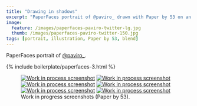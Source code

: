 ```yaml
---
title: "Drawing in shadows"
excerpt: "PaperFaces portrait of @paviro_ drawn with Paper by 53 on an iPad."
image: 
  feature: /images/paperfaces-paviro-twitter-lg.jpg
  thumb: /images/paperfaces-paviro-twitter-150.jpg
tags: [portrait, illustration, Paper by 53, blend]
---
```


PaperFaces portrait of <a href="http://twitter.com/paviro_">@paviro_</a>.

{% include boilerplate/paperfaces-3.html %}

<figure class="half">
	<a href="{{ site.url }}/images/paperfaces-paviro-process-1-lg.jpg"><img src="{{ site.url }}/images/paperfaces-paviro-process-1-600.jpg" alt="Work in process screenshot"></a>
	<a href="{{ site.url }}/images/paperfaces-paviro-process-2-lg.jpg"><img src="{{ site.url }}/images/paperfaces-paviro-process-2-600.jpg" alt="Work in process screenshot"></a>
	<a href="{{ site.url }}/images/paperfaces-paviro-process-3-lg.jpg"><img src="{{ site.url }}/images/paperfaces-paviro-process-3-600.jpg" alt="Work in process screenshot"></a>
	<a href="{{ site.url }}/images/paperfaces-paviro-process-4-lg.jpg"><img src="{{ site.url }}/images/paperfaces-paviro-process-4-600.jpg" alt="Work in process screenshot"></a>
	<a href="{{ site.url }}/images/paperfaces-paviro-process-5-lg.jpg"><img src="{{ site.url }}/images/paperfaces-paviro-process-5-600.jpg" alt="Work in process screenshot"></a>
	<a href="{{ site.url }}/images/paperfaces-paviro-process-6-lg.jpg"><img src="{{ site.url }}/images/paperfaces-paviro-process-6-600.jpg" alt="Work in process screenshot"></a>
	<figcaption>Work in progress screenshots (Paper by 53).</figcaption>
</figure>